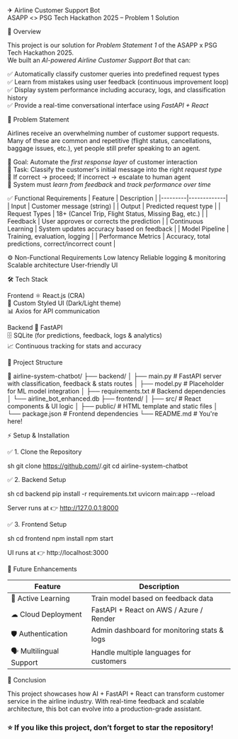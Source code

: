 ✈ Airline Customer Support Bot  
ASAPP <> PSG Tech Hackathon 2025 – Problem 1 Solution

🚀 Overview

This project is our solution for *Problem Statement 1* of the ASAPP x PSG Tech Hackathon 2025.  
We built an *AI-powered Airline Customer Support Bot* that can:

✅ Automatically classify customer queries into predefined request types  
✅ Learn from mistakes using user feedback (continuous improvement loop)  
✅ Display system performance including accuracy, logs, and classification history  
✅ Provide a real-time conversational interface using *FastAPI + React*

🎯 Problem Statement

Airlines receive an overwhelming number of customer support requests.  
Many of these are common and repetitive (flight status, cancellations, baggage issues, etc.), yet people still prefer speaking to an agent.

🔹 Goal: Automate the *first response layer* of customer interaction  
🔹 Task: Classify the customer's initial message into the right *request type*  
🔹 If correct → proceed; If incorrect → escalate to human agent  
🔹 System must *learn from feedback* and *track performance over time*  

✅ Functional Requirements
| Feature | Description |
|---------|-------------|
| Input | Customer message (string) |
| Output | Predicted request type |
| Request Types | 18+ (Cancel Trip, Flight Status, Missing Bag, etc.) |
| Feedback | User approves or corrects the prediction |
| Continuous Learning | System updates accuracy based on feedback |
| Model Pipeline | Training, evaluation, logging |
| Performance Metrics | Accuracy, total predictions, correct/incorrect count |

⚙ Non-Functional Requirements
Low latency
Reliable logging & monitoring
Scalable architecture
User-friendly UI

🛠 Tech Stack

Frontend
⚛ React.js (CRA)  
🎨 Custom Styled UI (Dark/Light theme)  
📊 Axios for API communication  

Backend
🚀 FastAPI  
🗄 SQLite (for predictions, feedback, logs & analytics)  
📈 Continuous tracking for stats and accuracy  

📂 Project Structure

📁 airline-system-chatbot/
 ├── backend/
 │   ├── main.py          # FastAPI server with classification, feedback & stats routes
 │   ├── model.py         # Placeholder for ML model integration
 │   ├── requirements.txt # Backend dependencies
 │   └── airline_bot_enhanced.db
 ├── frontend/
 │   ├── src/             # React components & UI logic
 │   ├── public/          # HTML template and static files
 │   └── package.json     # Frontend dependencies
 └── README.md            # You're here!

⚡ Setup & Installation

✅ 1. Clone the Repository

sh
git clone https://github.com/<your-username>/<repo-name>.git
cd airline-system-chatbot


✅ 2. Backend Setup

sh
cd backend
pip install -r requirements.txt
uvicorn main:app --reload

Server runs at 👉 http://127.0.0.1:8000

✅ 3. Frontend Setup

sh
cd frontend
npm install
npm start

UI runs at 👉 http://localhost:3000


🧠 Future Enhancements

| Feature                  | Description                                                |
| ------------------------ | ---------------------------------------------------------- |
| 🔁 Active Learning       | Train model based on feedback data                         |
| ☁ Cloud Deployment      | FastAPI + React on AWS / Azure / Render                    |
| 🛡 Authentication       | Admin dashboard for monitoring stats & logs                |
| 🗣 Multilingual Support | Handle multiple languages for customers                    |

🏁 Conclusion

This project showcases how AI + FastAPI + React can transform customer service in the airline industry. With real-time feedback and scalable architecture, this bot can evolve into a production-grade assistant.

### ⭐ If you like this project, don’t forget to star the repository!
